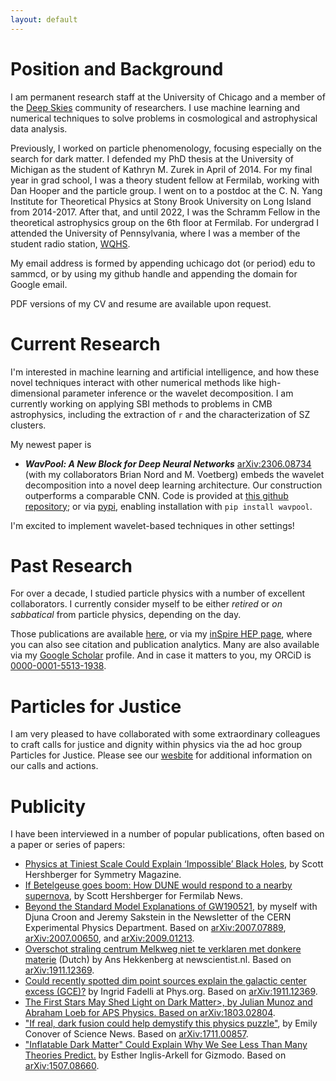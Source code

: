 ```yaml
---
layout: default
---
```


# Position and Background

I am permanent research staff at the University of Chicago and a member of the [Deep Skies](https://deepskieslab.com/) community of researchers. I use machine learning and numerical techniques to solve problems in cosmological and astrophysical data analysis.

Previously, I worked on particle phenomenology, focusing especially on the search for dark matter. I defended my PhD thesis at the University of Michigan as the student of Kathryn M. Zurek in April of 2014. For my final year in grad school, I was a theory student fellow at Fermilab, working with Dan Hooper and the particle group.  I went on to a postdoc at the C. N. Yang Institute for Theoretical Physics at Stony Brook University on Long Island from 2014-2017. After that, and until 2022, I was the Schramm Fellow in the theoretical astrophysics group on the 6th floor at Fermilab. For undergrad I attended the University of Pennsylvania, where I was a member of the student radio station, [WQHS](https://wqhs.upenn.edu/).

My email address is formed by appending uchicago dot (or period) edu to sammcd, or by using my github handle and appending the domain for Google email.

PDF versions of my CV and resume are available upon request. 

# Current Research

I'm interested in machine learning and artificial intelligence, and how these novel techniques interact with other numerical methods like high-dimensional parameter inference or the wavelet decomposition. I am currently working on applying SBI methods to problems in CMB astrophysics, including the extraction of `r` and the characterization of SZ clusters.

My newest paper is 
+ ***WavPool: A New Block for Deep Neural Networks*** [arXiv:2306.08734](http://arxiv.org/abs/2306.08734) (with my collaborators Brian Nord and M. Voetberg) embeds the wavelet decomposition into a novel deep learning architecture. Our construction outperforms a comparable CNN. Code is provided at [this github repository](https://github.com/deepskies/DeepWavNN/); or via [pypi](https://pypi.org/project/wavpool/), enabling installation with `pip install wavpool`.

I'm excited to implement wavelet-based techniques in other settings!

# Past Research

For over a decade, I studied particle physics with a number of excellent collaborators. I currently consider myself to be either _retired_ or _on sabbatical_ from particle physics, depending on the day.

Those publications are available [here](particle-phys.md), or via my [inSpire HEP page](http://inspirehep.net/author/profile/S.D.McDermott.1), where you can also see citation and publication analytics. Many are also available via my [Google Scholar](https://scholar.google.com/citations?hl=en&user=Yo19NhQAAAAJ) profile. And in case it matters to you, my ORCiD is [0000-0001-5513-1938](https://orcid.org/0000-0001-5513-1938).


# Particles for Justice
I am very pleased to have collaborated with some extraordinary colleagues to craft calls for justice and dignity within physics via the ad hoc group Particles for Justice. Please see our [wesbite](https://www.particlesforjustice.org) for additional information on our calls and actions.

# Publicity
I have been interviewed in a number of popular publications, often based on a paper or series of papers:
+ <a href="https://www.symmetrymagazine.org/article/physics-at-tiniest-scale-could-explain-impossible-black-holes">Physics at Tiniest Scale Could Explain ‘Impossible’ Black Holes</a>, by Scott Hershberger for Symmetry Magazine.
+ <a href="https://news.fnal.gov/2020/10/if-betelgeuse-goes-boom-how-dune-would-respond-to-a-nearby-supernova/">If Betelgeuse goes boom: How DUNE would respond to a nearby supernova</a>, by Scott Hershberger for Fermilab News.
+ <a href="https://ep-news.web.cern.ch/node/3210">Beyond the Standard Model Explanations of GW190521</a>, by myself with Djuna Croon and Jeremy Sakstein in the Newsletter of the CERN Experimental Physics Department. Based on <a href="http://arxiv.org/abs/2007.07889">arXiv:2007.07889</a>, <a href="http://arxiv.org/abs/2007.00650">arXiv:2007.00650</a>, and <a href="http://arxiv.org/abs/2009.01213">arXiv:2009.01213</a>.
+ <a href="https://www.newscientist.nl/nieuws/overschot-straling-centrum-melkweg-niet-te-verklaren-met-donkere-materie/">Overschot straling centrum Melkweg niet te verklaren met donkere materie</a> (Dutch) by Ans Hekkenberg at newscientist.nl. Based on <a href="http://arxiv.org/abs/1911.12369">arXiv:1911.12369</a>.
+ <a href="https://phys.org/news/2020-07-dim-sources-galactic-center-excess.html">Could recently spotted dim point sources explain the galactic center excess (GCE)?</a> by Ingrid Fadelli at Phys.org. Based on <a href="http://arxiv.org/abs/1911.12369">arXiv:1911.12369</a>.
+ <a href="https://physics.aps.org/articles/v11/69">The First Stars May Shed Light on Dark Matter>, by Julian Munoz and Abraham Loeb for APS Physics. Based on <a href="http://arxiv.org/abs/1803.02804">arXiv:1803.02804</a>.
+ <a href="https://www.sciencenews.org/article/if-real-dark-fusion-could-help-demystify-physics-puzzle">"If real, dark fusion could help demystify this physics puzzle"</a>, by Emily Conover of Science News. Based on <a href="http://arxiv.org/abs/1711.00857">arXiv:1711.00857</a>.
+ <a href="https://gizmodo.com/inflatable-dark-matter-could-explain-why-we-see-less-th-1753598751">"Inflatable Dark Matter" Could Explain Why We See Less Than Many Theories Predict.</a> by Esther Inglis-Arkell for Gizmodo. Based on <a href="http://arxiv.org/abs/1507.08660">arXiv:1507.08660</a>.